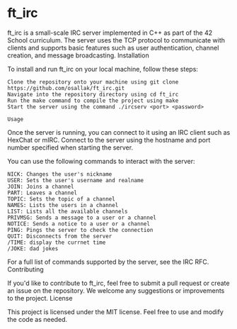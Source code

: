# ft_irc

ft_irc is a small-scale IRC server implemented in C++ as part of the 42 School curriculum. The server uses the TCP protocol to communicate with clients and supports basic features such as user authentication, channel creation, and message broadcasting.
Installation

To install and run ft_irc on your local machine, follow these steps:

    Clone the repository onto your machine using git clone https://github.com/osallak/ft_irc.git
    Navigate into the repository directory using cd ft_irc
    Run the make command to compile the project using make
    Start the server using the command ./ircserv <port> <password>

```Usage```

Once the server is running, you can connect to it using an IRC client such as HexChat or mIRC. Connect to the server using the hostname and port number specified when starting the server.

You can use the following commands to interact with the server:

    NICK: Changes the user's nickname
    USER: Sets the user's username and realname
    JOIN: Joins a channel
    PART: Leaves a channel
    TOPIC: Sets the topic of a channel
    NAMES: Lists the users in a channel
    LIST: Lists all the available channels
    PRIVMSG: Sends a message to a user or a channel 
    NOTICE: Sends a notice to a user or a channel
    PING: Pings the server to check the connection
    QUIT: Disconnects from the server
    /TIME: display the currnet time
    /JOKE: dad jokes
    

For a full list of commands supported by the server, see the IRC RFC.
Contributing

If you'd like to contribute to ft_irc, feel free to submit a pull request or create an issue on the repository. We welcome any suggestions or improvements to the project.
License

This project is licensed under the MIT license. Feel free to use and modify the code as needed.
